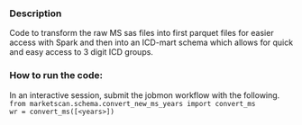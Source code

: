 ### Description
Code to transform the raw MS sas files into first parquet files for easier access with Spark and then into an ICD-mart schema which allows for quick and easy access to 3 digit ICD groups.


### How to run the code:
In an interactive session, submit the jobmon workflow with the following. <br>
`from marketscan.schema.convert_new_ms_years import convert_ms` <br>
`wr = convert_ms([<years>])`
